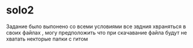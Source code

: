 # solo2
Задание было выпонено со всеми условиями 
все звдния хвраняться в своих файлах , могу предположить что при скачавание файла будут не хватать некторые папки с гитом 
